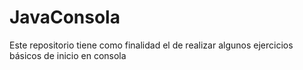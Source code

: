 # JavaConsola
Este repositorio tiene como finalidad el de realizar algunos ejercicios básicos de inicio en consola
